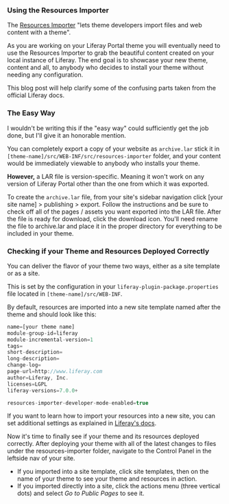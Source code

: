 ### Using the Resources Importer

The [Resources Importer](https://dev.liferay.com/en/develop/tutorials/-/knowledge_base/7-1/importing-resources-with-a-theme) "lets theme developers import files and web content with a theme".

As you are working on your Liferay Portal theme you will eventually need to use the Resources Importer to grab the beautiful content created on your local instance of Liferay. The end goal is to showcase your new theme, content and all, to anybody who decides to install your theme without needing any configuration.

This blog post will help clarify some of the confusing parts taken from the official Liferay docs.

### The Easy Way

I wouldn't be writing this if the "easy way" could sufficiently get the job done, but I'll give it an honorable mention.

You can completely export a copy of your website as <code>archive.lar</code> stick it in <code>[theme-name]/src/WEB-INF/src/resources-importer</code> folder, and your content would be immediately viewable to anybody who installs your theme.

__However,__ a LAR file is version-specific. Meaning it won't work on any version of Liferay Portal other than the one from which it was exported.

To create the <code>archive.lar</code> file, from your site's sidebar navigation click [your site name] > publishing > export. Follow the instructions and be sure to check off all of the pages / assets you want exported into the LAR file. After the file is ready for download, click the download icon. You'll need rename the file to archive.lar and place it in the proper directory for everything to be included in your theme.

### Checking if your Theme and Resources Deployed Correctly

You can deliver the flavor of your theme two ways, either as a site template or as a site.

This is set by the configuration in your <code>liferay-plugin-package.properties</code> file located in <code>[theme-name]/src/WEB-INF</code>.

By default, resources are imported into a new site template named after the theme and should look like this: 
```javascript
name=[your theme name]
module-group-id=liferay
module-incremental-version=1
tags=
short-description=
long-description=
change-log=
page-url=http://www.liferay.com
author=Liferay, Inc.
licenses=LGPL
liferay-versions=7.0.0+

resources-importer-developer-mode-enabled=true
```

If you want to learn how to import your resources into a new site, you can set additional settings as explained in [Liferay's docs](https://dev.liferay.com/en/develop/tutorials/-/knowledge_base/7-1/specifying-where-to-import-your-themes-resources).

Now it's time to finally see if your theme and its resources deployed correctly. After deploying your theme with all of the latest changes to files under the resources-importer folder, navigate to the Control Panel in the leftside nav of your site.
- If you imported into a site template, click site templates, then on the name of your theme to see your theme and resources in action.
- If you imported directly into a site, click the actions menu (three vertical dots) and select _Go to Public Pages_ to see it.